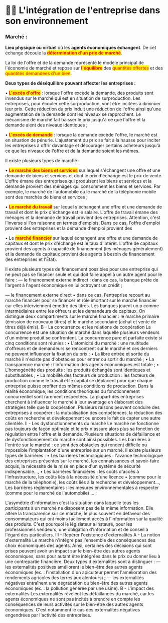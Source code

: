 # 👩🏫 L'intégration de l'entreprise dans son environnement

### Marché :&#x20;

**Lieu physique ou virtuel** où les **agents économiques échangent**. De cet échange découle la <mark style="color:red;">**détermination d'un prix de marché**</mark>.

La loi de l'offre et de la demande représente le modèle principal de l'économie de marché et repose sur <mark style="color:red;">**l'équilibre**</mark> des <mark style="color:red;">quantités offertes</mark> et des <mark style="color:red;">quantités demandées d'un bien</mark>.

**Deux types de déséquilibre pouvant affecter les entreprises :**&#x20;

• <mark style="color:red;">**L'excès d'offre**</mark> : lorsque l'offre excède la demande, des produits sont invendus sur le marché qui est en situation de surproduction. Les entreprises, pour écouler cette surproduction, vont être incitées à diminuer leur prix. Cette réduction du prix induit une réduction de l'offre ainsi qu'une augmentation de la demande dont les niveaux se rapprochent. Le mécanisme de marché fait baisser le prix jusqu'à ce que l'offre et la demande aient des niveaux identiques ;

• <mark style="color:red;">**L'excès de demande**</mark> : lorsque la demande excède l'offre, le marché est en situation de pénurie. L'ajustement du prix se fait à la hausse pour inciter les entreprises à offrir davantage et décourager certains acheteurs jusqu'à ce que les niveaux de l'offre et de la demande soient les mêmes.&#x20;

Il existe plusieurs types de marché :&#x20;

• <mark style="color:red;">**Le marché des biens et services**</mark> sur lequel s'échangent une offre et une demande de biens et services et dont le prix d'échange est le prix de vente. L'offre émane des entreprises qui produisent les biens et services et la demande provient des ménages qui consomment les biens et services. Par exemple, le marché de l'automobile ou le marché de la téléphonie mobile sont des marchés de biens et services ;&#x20;

• <mark style="color:red;">**Le marché du travail**</mark> sur lequel s'échangent une offre et une demande de travail et dont le prix d'échange est le salaire. L'offre de travail émane des ménages et la demande de travail provient des entreprises. Attention, c'est l'inverse si l'on raisonne en termes d'emplois. Dans ce cas, l'offre d'emploi provient des entreprises et la demande d'emploi provient des&#x20;

• Le <mark style="color:red;">**marché financier**</mark> sur lequel échangent une offre et une demande de capitaux et dont le prix d'échange est le taux d'intérêt. L'offre de capitaux provient des agents à capacité de financement (les ménages généralement) et la demande de capitaux provient des agents à besoin de financement (les entreprises et l'État).&#x20;

Il existe plusieurs types de financement possibles pour une entreprise qui ne peut pas se financer seule et qui doit faire appel à un autre agent pour le faire : — le financement externe indirect : dans ce cas, la banque prête de l'argent à l'agent économique en lui octroyant un crédit ;

— le financement externe direct • dans ce cas, l'entreprise recourt au marché financier pour se financer et rôle imortant sur le marché financier car elles interviennent émettre des titres. Les banques jouent un p comme intermédiaires entre les offreurs et les demandeurs de capitaux. On distingue deux compartiments sur le marché financier : le marché primaire (émission de nouveaux titres) et le marché secondaire (achat et vente de titres déjà émis). B - La concurrence et les relations de coopération La concurrence est une situation de marché dans laquelle plusieurs vendeurs d'un même produit se confrontent. La concurrence pure et parfaite existe si cinq conditions sont réunies : • L'atomicité du marché : une multitude d'offreurs et de demandeurs se rencontrent sur le marché et ces derniers ne peuvent influencer la fixation du prix ; • La libre entrée et sortie du marché il n'existe pas d'obstacles pour entrer ou sortir du marché ; • La transparence marché : l'information des agents économiques est totale ; • L'homogénéité des produits : les produits échangés sont identiques et substituables ; • La mobilité des facteurs de production : les facteurs de production comme le travail et le capital se déplacent pour que chaque entreprise puisse profiter des mêmes conditions de production. Dans la réalité économique, les conditions théoriques du fonctionnement concurrentiel sont rarement respectées. La plupart des entreprises cherchent à influencer le marché à leur avantage en élaborant des stratégies telle que la coopération. Plusieurs raisons peuvent conduire des entreprises à coopérer : la mutualisation des compétences, la réduction des coûts en recherche et développement ou encore le fait de capter une autre clientèle. Il - Les dysfonctionnements du marché Le marché ne fonctionne pas toujours de façon optimale et le prix n'assure alors plus sa fonction de régulation entre l'offre et la demande. Plusieurs situations de défaillance et de dysfonctionnement du marché sont ainsi possibles. Les barrières à l'entrée sur le marché : ce sont des obstacles qui rendent difficile ou impossible l'implantation d'une entreprise sur un marché. Il existe plusieurs types de barrières : • Les barrières technologiques : l'avance technologique des entreprises présentes sur le marché, les connaissances et savoir-faire acquis, la nécessité de la mise en place d'un système de sécurité indispensable..., • Les barrières financières : les coûts d'accès à l'infrastructure, les coûts liés à la nécessité d'une licence • (comme pour le marché de la téléphonie), les coûts liés à la recherche et développement..., Les barrières réglementaires : les mesures environnementales à respecter (comme pour le marché de l'automobile) ... ;

L'asymétrie d'information c'est la situation dans laquelle tous les participants à un marché ne disposent pas de la même information. Elle altère la transparence sur ce marché, le plus souvent en défaveur des consommateurs qui ont moins facilement accès à l'information sur la qualité des produits. C'est pourquoi le législateur a instauré, pour les professionnels vendeurs, une obligation d'information et de conseil à l'égard des particuliers. III - Repérer l'existence d'externalités A - La notion d'externalité Le marché n'intègre pas l'ensemble des conséquences des choix économiques des agents. Ainsi, certaines des décisions qui sont prises peuvent avoir un impact sur le bien-être des autres agents économiques, sans pour autant être intégrées dans le prix ou donner lieu à une contrepartie financière. Deux types d'externalités sont à distinguer : — les externalités positives améliorent le bien-être des autres agents économiques (ex. : l'installation d'un apiculteur permet l'amélioration des rendements agricoles des terres aux alentours) ; — les externalités négatives entraînent une dégradation du bien-être des autres agents économiques (ex. : la pollution générée par une usine). B - L'impact des externalités Les externalités révèlent les défaillances du marché, car les agents économiques ne sont pas incités à prendre en compte les conséquences de leurs activités sur le bien-être des autres agents économiques. C'est notamment le cas des externalités négatives engendrées par l'activité des entreprises.

